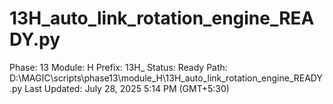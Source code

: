 # 13H_auto_link_rotation_engine_READY.py

Phase: 13
Module: H
Prefix: 13H_
Status: Ready
Path: D:\MAGIC\scripts\phase13\module_H\13H_auto_link_rotation_engine_READY.py
Last Updated: July 28, 2025 5:14 PM (GMT+5:30)